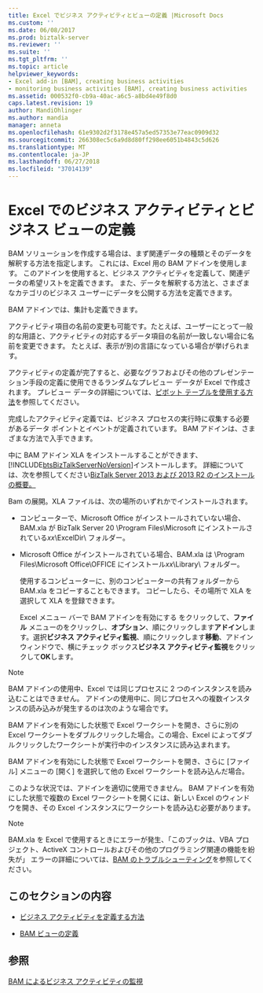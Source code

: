 ```yaml
---
title: Excel でビジネス アクティビティとビューの定義 |Microsoft Docs
ms.custom: ''
ms.date: 06/08/2017
ms.prod: biztalk-server
ms.reviewer: ''
ms.suite: ''
ms.tgt_pltfrm: ''
ms.topic: article
helpviewer_keywords:
- Excel add-in [BAM], creating business activities
- monitoring business activities [BAM], creating business activities
ms.assetid: 000532f0-cb9a-40ac-a6c5-a8bd4e49f8d0
caps.latest.revision: 19
author: MandiOhlinger
ms.author: mandia
manager: anneta
ms.openlocfilehash: 61e9302d2f3178e457a5ed57353e77eac0909d32
ms.sourcegitcommit: 266308ec5c6a9d8d80ff298ee6051b4843c5d626
ms.translationtype: MT
ms.contentlocale: ja-JP
ms.lasthandoff: 06/27/2018
ms.locfileid: "37014139"
---
```

# <a name="defining-business-activities-and-views-in-excel"></a>Excel でのビジネス アクティビティとビジネス ビューの定義
BAM ソリューションを作成する場合は、まず関連データの種類とそのデータを解釈する方法を指定します。 これには、Excel 用の BAM アドインを使用します。 このアドインを使用すると、ビジネス アクティビティを定義して、関連データの希望リストを定義できます。 また、データを解釈する方法と、さまざまなカテゴリのビジネス ユーザーにデータを公開する方法を定義できます。  
  
 BAM アドインでは、集計も定義できます。  
  
 アクティビティ項目の名前の変更も可能です。たとえば、ユーザーにとって一般的な用語と、アクティビティの対応するデータ項目の名前が一致しない場合に名前を変更できます。 たとえば、表示が別の言語になっている場合が挙げられます。  
  
 アクティビティの定義が完了すると、必要なグラフおよびその他のプレゼンテーション手段の定義に使用できるランダムなプレビュー データが Excel で作成されます。 プレビュー データの詳細については、[ピボット テーブルを使用する方法](../core/how-to-use-the-pivottable.md)を参照してください。  
  
 完成したアクティビティ定義では、ビジネス プロセスの実行時に収集する必要があるデータ ポイントとイベントが定義されています。 BAM アドインは、さまざまな方法で入手できます。  
  
 中に BAM アドイン XLA をインストールすることができます、[!INCLUDE[btsBizTalkServerNoVersion](../includes/btsbiztalkservernoversion-md.md)]インストールします。 詳細については、次を参照してください[BizTalk Server 2013 および 2013 R2 のインストールの概要。](http://msdn.microsoft.com/library/8041926c-cfc9-4eaf-9c28-a2c6e8015bc5)  
  
 Bam の展開。XLA ファイルは、次の場所のいずれかでインストールされます。  
  
- コンピューターで、Microsoft Office がインストールされていない場合、BAM.xla が BizTalk Server 20 \Program Files\Microsoft にインストールされている*xx*\ExcelDir\ フォルダー。  
  
- Microsoft Office がインストールされている場合、BAM.xla は \Program Files\Microsoft Office\OFFICE にインストール*xx*\Library\ フォルダー。  
  
  使用するコンピューターに、別のコンピューターの共有フォルダーから BAM.xla をコピーすることもできます。 コピーしたら、その場所で XLA を選択して XLA を登録できます。  
  
  Excel メニュー バーで BAM アドインを有効にする をクリックして、**ファイル** メニューのをクリックし、**オプション**、順にクリックします**アドイン**します。選択**ビジネス アクティビティ監視**、順にクリックします**移動**、アドイン ウィンドウで、横にチェック ボックス**ビジネス アクティビティ監視**をクリックして**OK**します。  
  
> [!NOTE]
>  BAM アドインの使用中、Excel では同じプロセスに 2 つのインスタンスを読み込むことはできません。  アドインの使用中に、同じプロセスへの複数インスタンスの読み込みが発生するのは次のような場合です。  
>   
>  BAM アドインを有効にした状態で Excel ワークシートを開き、さらに別の Excel ワークシートをダブルクリックした場合。この場合、Excel によってダブルクリックしたワークシートが実行中のインスタンスに読み込まれます。  
>   
>  BAM アドインを有効にした状態で Excel ワークシートを開き、さらに [ファイル] メニューの [開く] を選択して他の Excel ワークシートを読み込んだ場合。  
  
 このような状況では、アドインを適切に使用できません。 BAM アドインを有効にした状態で複数の Excel ワークシートを開くには、新しい Excel のウィンドウを開き、その Excel インスタンスにワークシートを読み込む必要があります。  
  
> [!NOTE]
>  BAM.xla を Excel で使用するときにエラーが発生、「このブックは、VBA プロジェクト、ActiveX コントロールおよびその他のプログラミング関連の機能を紛失が」 エラーの詳細については、[BAM のトラブルシューティング](../core/troubleshooting-bam.md)を参照してください。  
  
## <a name="in-this-section"></a>このセクションの内容  
  
-   [ビジネス アクティビティを定義する方法](../core/how-to-define-a-business-activity.md)  
  
-   [BAM ビューの定義](../core/defining-a-bam-view.md)  
  
## <a name="see-also"></a>参照  
 [BAM によるビジネス アクティビティの監視](../core/monitoring-business-activities-with-bam.md)